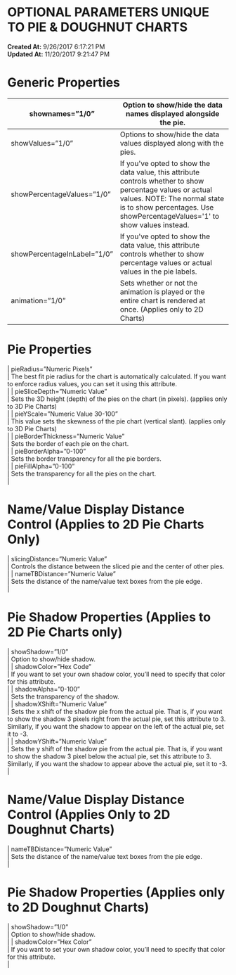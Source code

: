 # OPTIONAL PARAMETERS UNIQUE TO PIE & DOUGHNUT CHARTS

**Created At:** 9/26/2017 6:17:21 PM  
**Updated At:** 11/20/2017 9:21:47 PM  


# Generic Properties


| shownames=”1/0”<br> | Option to show/hide the data names displayed alongside the pie.<br> |
| --- | --- |
| showValues=”1/0”<br> | Options to show/hide the data values displayed along with the pies.<br> |
| showPercentageValues=”1/0”<br> | If you've opted to show the data value, this attribute controls whether to show percentage values or actual values. NOTE: The normal state is to show percentages. Use showPercentageValues='1' to show values instead.<br> |
| showPercentageInLabel=”1/0”<br> | If you've opted to show the data value, this attribute controls whether to show percentage values or actual values in the pie labels.<br> |
| animation=”1/0”<br> | Sets whether or not the animation is played or the entire chart is rendered at once. (Applies only to 2D Charts)<br> |




# Pie Properties


| pieRadius=”Numeric Pixels”<br> | The best fit pie radius for the chart is automatically calculated. If you want to enforce radius values, you can set it using this attribute.<br> |
| pieSliceDepth=”Numeric Value”<br> | Sets the 3D height (depth) of the pies on the chart (in pixels). (applies only to 3D Pie Charts)<br> |
| pieYScale=”Numeric Value 30-100”<br> | This value sets the skewness of the pie chart (vertical slant). (applies only to 3D Pie Charts)<br> |
| pieBorderThickness=”Numeric Value”<br> | Sets the border of each pie on the chart.<br> |
| pieBorderAlpha=”0-100”<br> | Sets the border transparency for all the pie borders.<br> |
| pieFillAlpha=”0-100”<br> | Sets the transparency for all the pies on the chart.<br> |




# Name/Value Display Distance Control (Applies to 2D Pie Charts Only)


| slicingDistance=”Numeric Value”<br> | Controls the distance between the sliced pie and the center of other pies.<br> |
| nameTBDistance=”Numeric Value”<br> | Sets the distance of the name/value text boxes from the pie edge.<br> |




# Pie Shadow Properties (Applies to 2D Pie Charts only)


| showShadow=”1/0”<br> | Option to show/hide shadow.<br> |
| shadowColor=”Hex Code”<br> | If you want to set your own shadow color, you’ll need to specify that color for this attribute.<br> |
| shadowAlpha=”0-100”<br> | Sets the transparency of the shadow.<br> |
| shadowXShift=”Numeric Value”<br> | Sets the x shift of the shadow pie from the actual pie. That is, if you want to show the shadow 3 pixels right from the actual pie, set this attribute to 3. Similarly, if you want the shadow to appear on the left of the actual pie, set it to -3.<br> |
| shadowYShift=”Numeric Value”<br> | Sets the y shift of the shadow pie from the actual pie. That is, if you want to show the shadow 3 pixel below the actual pie, set this attribute to 3. Similarly, if you want the shadow to appear above the actual pie, set it to -3.<br> |




# Name/Value Display Distance Control (Applies Only to 2D Doughnut Charts)


| nameTBDistance=”Numeric Value”<br> | Sets the distance of the name/value text boxes from the pie edge.<br> |




# Pie Shadow Properties (Applies only to 2D Doughnut Charts)


| showShadow=”1/0”<br> | Option to show/hide shadow.<br> |
| shadowColor=”Hex Color”<br> | If you want to set your own shadow color, you’ll need to specify that color for this attribute.<br> |

